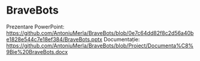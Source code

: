 # BraveBots
Prezentare PowerPoint:
https://github.com/AntoniuMerla/BraveBots/blob/0e7c64dd82f8c2d56a40be1828e544c7e18ef384/BraveBots.pptx
Documentație: 
https://github.com/AntoniuMerla/BraveBots/blob/Proiect/Documenta%C8%9Bie%20BraveBots.docx
